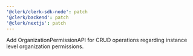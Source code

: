 ```yaml
---
'@clerk/clerk-sdk-node': patch
'@clerk/backend': patch
'@clerk/nextjs': patch
---
```


Add OrganizationPermissionAPI for CRUD operations regarding instance level organization permissions.
